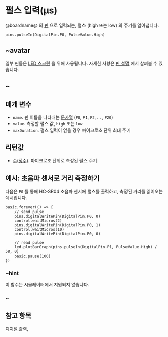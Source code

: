 # 펄스 입력(µs)

@boardname@ 의 [핀](/device/pins) 으로 입력되는, 펄스 (high 또는 low) 의 주기를 알아냅니다.

```sig
pins.pulseIn(DigitalPin.P0, PulseValue.High)
```

## ~avatar

일부 핀들은 [LED 스크린](/device/screen) 을 위해 사용됩니다. 자세한 사항은 [핀 설명](/device/pins) 에서 살펴볼 수 있습니다.

## ~

## 매개 변수

* `name`. 핀 이름을 나타내는 [문자열](/types/string) (`P0`, `P1`, `P2`, ... , `P20`)
* `value`. 측정할 펄스 값, `high` 또는 `low`
* `maxDuration`. 펄스 입력이 없을 경우 마이크로초 단위 최대 주기 

## 리턴값

* [수(정수)](/types/number). 마이크로초 단위로 측정된 펄스 주기

## 예시: 초음파 센서로 거리 측정하기

다음은 `P0` 를 통해 HC-SR04 초음파 센서에 펄스를 출력하고, 측정된 거리를 읽어오는 예시입니다.

```blocks
basic.forever(() => {
    // send pulse
    pins.digitalWritePin(DigitalPin.P0, 0)
    control.waitMicros(2)
    pins.digitalWritePin(DigitalPin.P0, 1)
    control.waitMicros(10)
    pins.digitalWritePin(DigitalPin.P0, 0)

    // read pulse
    led.plotBarGraph(pins.pulseIn(DigitalPin.P1, PulseValue.High) / 58, 0)
    basic.pause(100)
})
```

### ~hint

이 함수는 시뮬레이터에서 지원되지 않습니다.

### ~

## 참고 항목

[디지털 출력](/reference/pins/digital-write-pin),